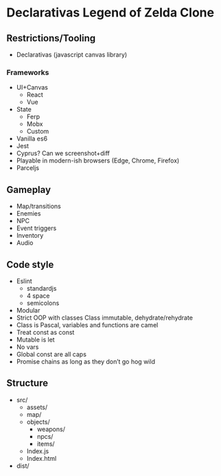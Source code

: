 # Declarativas Legend of Zelda Clone


## Restrictions/Tooling

 - Declarativas (javascript canvas library)

### Frameworks

 - UI+Canvas
   - React
   - Vue
 - State
   - Ferp
   - Mobx
   - Custom
 - Vanilla es6
 - Jest
 - Cyprus? Can we screenshot+diff
 - Playable in modern-ish browsers (Edge, Chrome, Firefox)
 - Parceljs

## Gameplay

 - Map/transitions
 - Enemies
 - NPC
 - Event triggers
 - Inventory
 - Audio

## Code style
 - Eslint
   - standardjs
   - 4 space
   - semicolons
 - Modular
 - Strict OOP with classes Class immutable, dehydrate/rehydrate
 - Class is Pascal, variables and functions are camel
 - Treat const as const
 - Mutable is let
 - No vars
 - Global const are all caps
 - Promise chains as long as they don’t go hog wild


## Structure
 - src/
   - assets/
   - map/
   - objects/
     - weapons/
     - npcs/
     - items/
   - Index.js
   - Index.html
 - dist/

